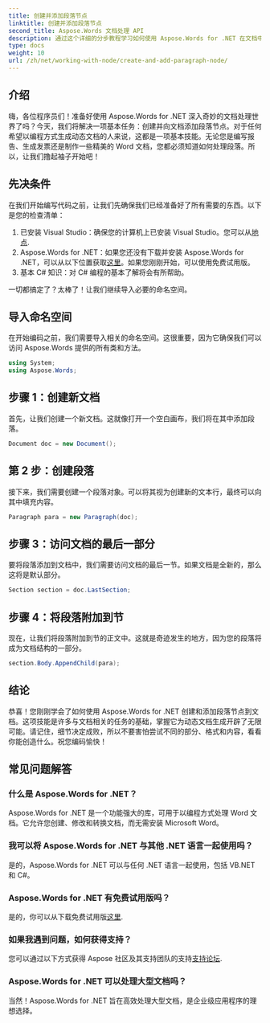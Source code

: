 ```yaml
---
title: 创建并添加段落节点
linktitle: 创建并添加段落节点
second_title: Aspose.Words 文档处理 API
description: 通过这个详细的分步教程学习如何使用 Aspose.Words for .NET 在文档中创建和添加段落节点。
type: docs
weight: 10
url: /zh/net/working-with-node/create-and-add-paragraph-node/
---
```

## 介绍

嗨，各位程序员们！准备好使用 Aspose.Words for .NET 深入奇妙的文档处理世界了吗？今天，我们将解决一项基本任务：创建并向文档添加段落节点。对于任何希望以编程方式生成动态文档的人来说，这都是一项基本技能。无论您是编写报告、生成发票还是制作一些精美的 Word 文档，您都必须知道如何处理段落。所以，让我们撸起袖子开始吧！

## 先决条件

在我们开始编写代码之前，让我们先确保我们已经准备好了所有需要的东西。以下是您的检查清单：

1. 已安装 Visual Studio：确保您的计算机上已安装 Visual Studio。您可以从[地点](https://visualstudio.microsoft.com/).
2. Aspose.Words for .NET：如果您还没有下载并安装 Aspose.Words for .NET，可以从以下位置获取[这里](https://releases.aspose.com/words/net/)。如果您刚刚开始，可以使用免费试用版。
3. 基本 C# 知识：对 C# 编程的基本了解将会有所帮助。

一切都搞定了？太棒了！让我们继续导入必要的命名空间。

## 导入命名空间

在开始编码之前，我们需要导入相关的命名空间。这很重要，因为它确保我们可以访问 Aspose.Words 提供的所有类和方法。

```csharp
using System;
using Aspose.Words;
```

## 步骤 1：创建新文档

首先，让我们创建一个新文档。这就像打开一个空白画布，我们将在其中添加段落。

```csharp
Document doc = new Document();
```

## 第 2 步：创建段落

接下来，我们需要创建一个段落对象。可以将其视为创建新的文本行，最终可以向其中填充内容。

```csharp
Paragraph para = new Paragraph(doc);
```

## 步骤 3：访问文档的最后一部分

要将段落添加到文档中，我们需要访问文档的最后一节。如果文档是全新的，那么这将是默认部分。

```csharp
Section section = doc.LastSection;
```

## 步骤 4：将段落附加到节

现在，让我们将段落附加到节的正文中。这就是奇迹发生的地方，因为您的段落将成为文档结构的一部分。

```csharp
section.Body.AppendChild(para);
```

## 结论

恭喜！您刚刚学会了如何使用 Aspose.Words for .NET 创建和添加段落节点到文档。这项技能是许多与文档相关的任务的基础，掌握它为动态文档生成开辟了无限可能。请记住，细节决定成败，所以不要害怕尝试不同的部分、格式和内容，看看你能创造什么。祝您编码愉快！

## 常见问题解答

### 什么是 Aspose.Words for .NET？
Aspose.Words for .NET 是一个功能强大的库，可用于以编程方式处理 Word 文档。它允许您创建、修改和转换文档，而无需安装 Microsoft Word。

### 我可以将 Aspose.Words for .NET 与其他 .NET 语言一起使用吗？
是的，Aspose.Words for .NET 可以与任何 .NET 语言一起使用，包括 VB.NET 和 C#。

### Aspose.Words for .NET 有免费试用版吗？
是的，你可以从下载免费试用版[这里](https://releases.aspose.com/).

### 如果我遇到问题，如何获得支持？
您可以通过以下方式获得 Aspose 社区及其支持团队的支持[支持论坛](https://forum.aspose.com/c/words/8).

### Aspose.Words for .NET 可以处理大型文档吗？
当然！Aspose.Words for .NET 旨在高效处理大型文档，是企业级应用程序的理想选择。